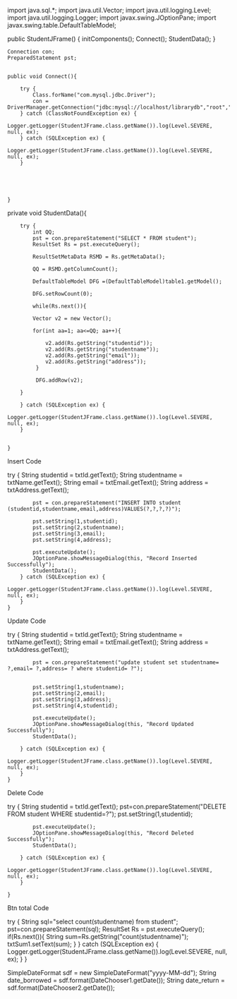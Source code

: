 import java.sql.*;
import java.util.Vector;
import java.util.logging.Level;
import java.util.logging.Logger;
import javax.swing.JOptionPane;
import javax.swing.table.DefaultTableModel;



public StudentJFrame() {
        initComponents();
        Connect();
        StudentData();
    }

    Connection con;
    PreparedStatement pst;


    public void Connect(){

        try {
            Class.forName("com.mysql.jdbc.Driver");
            con = DriverManager.getConnection("jdbc:mysql://localhost/librarydb","root","");
        } catch (ClassNotFoundException ex) {
            Logger.getLogger(StudentJFrame.class.getName()).log(Level.SEVERE, null, ex);
        } catch (SQLException ex) {
            Logger.getLogger(StudentJFrame.class.getName()).log(Level.SEVERE, null, ex);
        }





    }




   private void StudentData(){

        try {
            int QQ;
            pst = con.prepareStatement("SELECT * FROM student");
            ResultSet Rs = pst.executeQuery();

            ResultSetMetaData RSMD = Rs.getMetaData();

            QQ = RSMD.getColumnCount();

            DefaultTableModel DFG =(DefaultTableModel)table1.getModel(); 

            DFG.setRowCount(0);

            while(Rs.next()){

            Vector v2 = new Vector();

            for(int aa=1; aa<=QQ; aa++){

                v2.add(Rs.getString("studentid"));
                v2.add(Rs.getString("studentname"));
                v2.add(Rs.getString("email"));
                v2.add(Rs.getString("address"));
             }

             DFG.addRow(v2);

        }

        } catch (SQLException ex) {
            Logger.getLogger(StudentJFrame.class.getName()).log(Level.SEVERE, null, ex);
        }


    }





   Insert Code



   try {
            String studentid = txtId.getText();
            String studentname = txtName.getText();
            String email = txtEmail.getText();
            String address = txtAddress.getText();

            pst = con.prepareStatement("INSERT INTO student (studentid,studentname,email,address)VALUES(?,?,?,?)");

            pst.setString(1,studentid);
            pst.setString(2,studentname);
            pst.setString(3,email);
            pst.setString(4,address);

            pst.executeUpdate();
            JOptionPane.showMessageDialog(this, "Record Inserted Successfully");
            StudentData();
        } catch (SQLException ex) {
            Logger.getLogger(StudentJFrame.class.getName()).log(Level.SEVERE, null, ex);
        }
    }                                        






   Update Code


   try {
            String studentid = txtId.getText();
            String studentname = txtName.getText();
            String email = txtEmail.getText();
            String address = txtAddress.getText();

            pst = con.prepareStatement("update student set studentname= ?,email= ?,address= ? where studentid= ?");


            pst.setString(1,studentname);
            pst.setString(2,email);
            pst.setString(3,address);
            pst.setString(4,studentid);

            pst.executeUpdate();
            JOptionPane.showMessageDialog(this, "Record Updated Successfully");
            StudentData();

        } catch (SQLException ex) {
            Logger.getLogger(StudentJFrame.class.getName()).log(Level.SEVERE, null, ex);
        }
    }                                  






   Delete Code


   try {
            String studentid = txtId.getText();
            pst=con.prepareStatement("DELETE FROM student WHERE studentid=?");
            pst.setString(1,studentid);

            pst.executeUpdate();
            JOptionPane.showMessageDialog(this, "Record Deleted Successfully");
            StudentData();

        } catch (SQLException ex) {
            Logger.getLogger(StudentJFrame.class.getName()).log(Level.SEVERE, null, ex);
        }

    }                         






  Btn total Code


  try {
            String sql="select count(studentname) from student";
            pst=con.prepareStatement(sql);
            ResultSet Rs = pst.executeQuery();
            if(Rs.next()){
            String sum=Rs.getString("count(studentname)");
            txtSum1.setText(sum);
            }
        } catch (SQLException ex) {
            Logger.getLogger(StudentJFrame.class.getName()).log(Level.SEVERE, null, ex);
        }
    }                       







  SimpleDateFormat sdf = new SimpleDateFormat("yyyy-MM-dd");
            String date_borrowed = sdf.format(DateChooser1.getDate());
            String date_return = sdf.format(DateChooser2.getDate());
